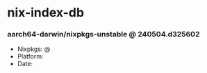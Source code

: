 # nix-index-db
### aarch64-darwin/nixpkgs-unstable @ 240504.d325602
- Nixpkgs: @[](https://github.com/NixOS/nixpkgs/commit/d32560238207b8e26d88b265207b216ee46b8450)
- Platform: 
- Date: 
